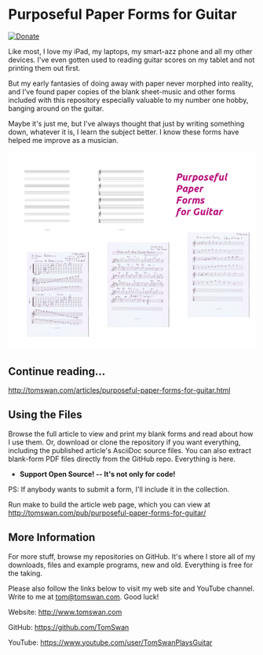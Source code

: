 # Purposeful Paper Forms for Guitar

[![Donate](https://img.shields.io/badge/Donate-PayPal-green.svg)](https://www.paypal.com/cgi-bin/webscr?cmd=_s-xclick&hosted_button_id=YQV4HY2BMM8Z2)

Like most, I love my iPad, my laptops, my smart-azz phone and all my other devices. I've even gotten used to reading guitar scores on my tablet and not printing them out first.

But my early fantasies of doing away with paper never morphed into reality, and I've found paper copies of the blank sheet-music and other forms included with this repository especially valuable to my number one hobby, banging around on the guitar. 

Maybe it's just me, but I've always thought that just by writing something down, whatever it is, I learn the subject better. I know these forms have helped me improve as a musician.

![image](image/composite.png)

## Continue reading...

http://tomswan.com/articles/purposeful-paper-forms-for-guitar.html

## Using the Files

Browse the full article to view and print my blank forms and read about how I use them. Or, download or clone the repository if you want everything, including the published article's AsciiDoc source files. You can also extract blank-form PDF files directly from the GitHub repo. Everything is here.

-    **Support Open Source! -- It's not only for code!**

PS: If anybody wants to submit a form, I'll include it in the collection.

Run make to build the article web page, which you can view at http://tomswan.com/pub/purposeful-paper-forms-for-guitar/

## More Information

For more stuff, browse my repositories on GitHub. It's where I store all of my downloads, files and example programs, new and old. Everything is free for the taking. 

Please also follow the links below to visit my web site and YouTube channel. Write to me at tom@tomswan.com. Good luck!

Website: http://www.tomswan.com

GitHub: https://github.com/TomSwan

YouTube: https://www.youtube.com/user/TomSwanPlaysGuitar
